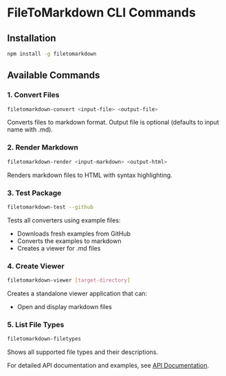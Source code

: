 # FileToMarkdown CLI Commands

## Installation
```bash
npm install -g filetomarkdown
```

## Available Commands

### 1. Convert Files
```bash
filetomarkdown-convert <input-file> <output-file>
```
Converts files to markdown format. Output file is optional (defaults to input name with .md).

### 2. Render Markdown
```bash
filetomarkdown-render <input-markdown> <output-html>
```
Renders markdown files to HTML with syntax highlighting.

### 3. Test Package
```bash
filetomarkdown-test --github
```
Tests all converters using example files:
- Downloads fresh examples from GitHub
- Converts the examples to markdown
- Creates a viewer for .md files

### 4. Create Viewer
```bash
filetomarkdown-viewer [target-directory]
```
Creates a standalone viewer application that can:
- Open and display markdown files

### 5. List File Types
```bash
filetomarkdown-filetypes
```
Shows all supported file types and their descriptions.

For detailed API documentation and examples, see [API Documentation](API.md). 